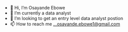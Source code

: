 - 👋 Hi, I’m Osayande Ebowe
- 🌱 I’m currently a data analyst
- 💞️ I’m looking to get an entry level data analyst postion
- 📫 How to reach me ...osayande.ebowe1@gmail.com

<!---
KevEbowe/KevEbowe is a ✨ special ✨ repository because its `README.md` (this file) appears on your GitHub profile.
You can click the Preview link to take a look at your changes.
--->
